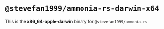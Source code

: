 # `@stevefan1999/ammonia-rs-darwin-x64`

This is the **x86_64-apple-darwin** binary for `@stevefan1999/ammonia-rs`
